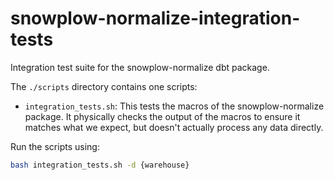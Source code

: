 # snowplow-normalize-integration-tests

Integration test suite for the snowplow-normalize dbt package.

The `./scripts` directory contains one scripts:

- `integration_tests.sh`: This tests the macros of the snowplow-normalize package. It physically checks the output of the macros to ensure it matches what we expect, but doesn't actually process any data directly.

Run the scripts using:

```bash
bash integration_tests.sh -d {warehouse}
```
